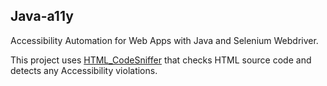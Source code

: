 ## Java-a11y
Accessibility Automation for Web Apps with Java and Selenium Webdriver.

This project uses [HTML_CodeSniffer](https://squizlabs.github.io/HTML_CodeSniffer/) that checks HTML source code and detects any Accessibility violations.




